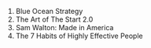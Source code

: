 1. Blue Ocean Strategy
2. The Art of The Start 2.0
3. Sam Walton: Made in America
4. The 7 Habits of Highly Effective People

